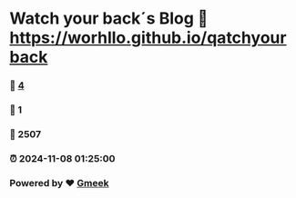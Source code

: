 # Watch your back´s Blog  :link: https://worhllo.github.io/qatchyourback 
### :page_facing_up: [4](https://worhllo.github.io/qatchyourback/tag.html) 
### :speech_balloon: 1 
### :hibiscus: 2507 
### :alarm_clock: 2024-11-08 01:25:00 
### Powered by :heart: [Gmeek](https://github.com/Meekdai/Gmeek)
